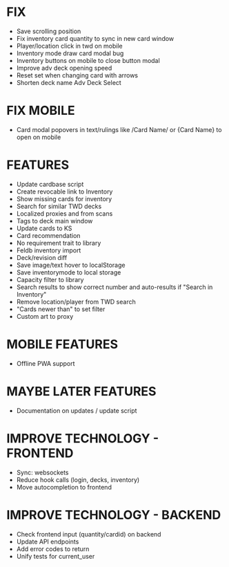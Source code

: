 # FIX
* Save scrolling position
* Fix inventory card quantity to sync in new card window
* Player/location click in twd on mobile
* Inventory mode draw card modal bug
* Inventory buttons on mobile to close button modal
* Improve adv deck opening speed
* Reset set when changing card with arrows
* Shorten deck name Adv Deck Select

# FIX MOBILE
* Card modal popovers in text/rulings like /Card Name/ or {Card Name} to open on mobile

# FEATURES
* Update cardbase script
* Create revocable link to Inventory
* Show missing cards for inventory
* Search for similar TWD decks
* Localized proxies and from scans
* Tags to deck main window
* Update cards to KS
* Card recommendation
* No requirement trait to library
* Feldb inventory import
* Deck/revision diff
* Save image/text hover to localStorage
* Save inventorymode to local storage
* Capacity filter to library
* Search results to show correct number and auto-results if "Search in Inventory"
* Remove location/player from TWD search
* "Cards newer than" to set filter
* Custom art to proxy

# MOBILE FEATURES
* Offline PWA support

# MAYBE LATER FEATURES
* Documentation on updates / update script

# IMPROVE TECHNOLOGY - FRONTEND
* Sync: websockets
* Reduce hook calls (login, decks, inventory)
* Move autocompletion to frontend

# IMPROVE TECHNOLOGY - BACKEND
* Check frontend input (quantity/cardid) on backend
* Update API endpoints
* Add error codes to return
* Unify tests for current_user
